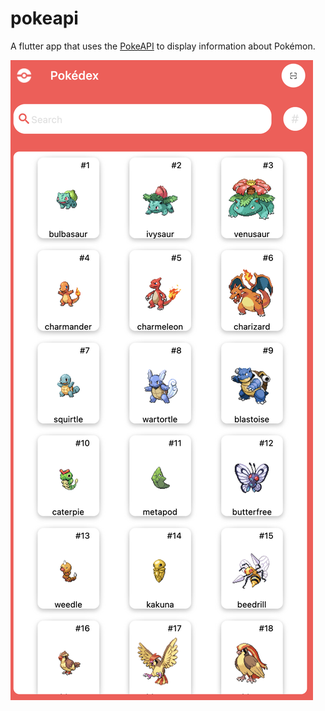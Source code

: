 # pokeapi

A flutter app that uses the [PokeAPI](https://pokeapi.co/) to display information about Pokémon.

![Screenshot](/assets/screens/home.png)


